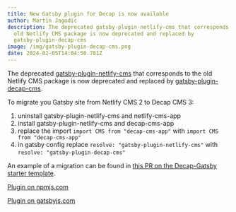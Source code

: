 ```yaml
---
title: New Gatsby plugin for Decap is now available
author: Martin Jagodic
description: The deprecated gatsby-plugin-netlify-cms that corresponds to the
  old Netlify CMS package is now deprecated and replaced by
  gatsby-plugin-decap-cms
image: /img/gatsby-plugin-decap-cms.png
date: 2024-02-05T14:04:50.781Z
---
```

The deprecated [gatsby-plugin-netlify-cms](https://www.npmjs.com/package/gatsby-plugin-netlify-cms) that corresponds to the old Netlify CMS package is now deprecated and replaced by [gatsby-plugin-decap-cms](https://www.npmjs.com/package/gatsby-plugin-decap-cms).

To migrate you Gatsby site from Netlify CMS 2 to Decap CMS 3:

1. uninstall gatsby-plugin-netlify-cms and netlify-cms-app
2. install gatsby-plugin-netlify-cms and decap-cms-app
3. replace the import `import CMS from "decap-cms-app"` with `import CMS from "decap-cms-app"`
4. in gatsby config replace `resolve: "gatsby-plugin-netlify-cms"` with `resolve: "gatsby-plugin-decap-cms"`

An example of a migration can be found in [this PR on the Decap-Gatsby starter template](https://github.com/decaporg/gatsby-starter-decap-cms/commit/0b102651c68fd6fda064d30e032717cdcd74e9ce).

[Plugin on npmjs.com](https://www.npmjs.com/package/gatsby-plugin-decap-cms)

[Plugin on gatsbyjs.com](https://www.gatsbyjs.com/plugins/gatsby-plugin-decap-cms/)
